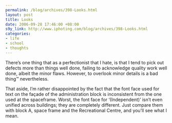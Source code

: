 ```yaml
--- 
permalink: /blog/archives/398-Looks.html
layout: post
title: Looks
date: 2006-09-28 17:46:00 +08:00
s9y_link: http://www.iphoting.com/blog/archives/398-Looks.html
categories: 
- life
- school
- thoughts
---
```

<p class="whiteline"><p>There&#8217;s one thing that as a perfectionist that I hate, is that I tend to pick out defects more than things well done, failing to acknowledge quality work well done, albeit the minor flaws. However, to overlook minor details is a bad thing™ nevertheless.</p>
</p><p class="break"><p>That aside, I&#8217;m rather disappointed by the fact that the font face used for text on the façade of the administration block is inconsistent from the one used at the spaceframe. Worst, the font face for &#8216;(Independent)&#8217; isn&#8217;t even unified across buildings; they are completely different. Just compare them with block A, space frame and the Recreational Centre, and you&#8217;ll see what I mean.</p></p>
